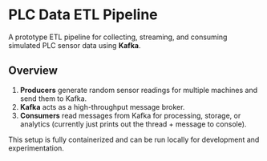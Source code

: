 # PLC Data ETL Pipeline

A prototype ETL pipeline for collecting, streaming, and consuming simulated PLC sensor data using **Kafka**.

## Overview
1. **Producers** generate random sensor readings for multiple machines and send them to Kafka.  
2. **Kafka** acts as a high-throughput message broker.  
3. **Consumers** read messages from Kafka for processing, storage, or analytics (currently just prints out the thread + message to console).  

This setup is fully containerized and can be run locally for development and experimentation.
